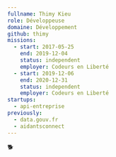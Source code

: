 ```yaml
---
fullname: Thimy Kieu
role: Développeuse
domaine: Développement
github: thimy
missions:
  - start: 2017-05-25
    end: 2019-12-04
    status: independent
    employer: Codeurs en Liberté
  - start: 2019-12-06
    end: 2020-12-31
    status: independent
    employer: Codeurs en Liberté
startups:
  - api-entreprise
previously:
  - data.gouv.fr
  - aidantsconnect
---
```

🐕